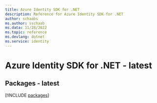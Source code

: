 ```yaml
---
title: Azure Identity SDK for .NET
description: Reference for Azure Identity SDK for .NET
author: schaabs
ms.author: sschaab
ms.data: 11/28/2022
ms.topic: reference
ms.devlang: dotnet
ms.service: identity
---
```

# Azure Identity SDK for .NET - latest
## Packages - latest
[!INCLUDE [packages](identity-index.md)]